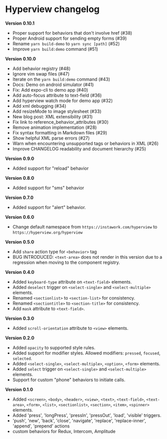 # Hyperview changelog

**Version 0.10.1**

- Proper support for behaviors that don't involve href (#38)
- Proper Android support for sending empty forms (#39)
- Rename `yarn build-demo` to `yarn sync [path]` (#52)
- Improve `yarn build:demo` command (#51)

**Version 0.10.0**

- Add behavior registry (#48)
- Ignore vim swap files (#47)
- Iterate on the `yarn build:demo` command (#43)
- Docs: Demo on android simulator (#41)
- Fix: Add expo-cli to demo app (#40)
- Add auto-focus attribute to text-field (#36)
- Add hyperview watch mode for demo app (#32)
- Add xml debugging (#34)
- Add resizeMode to image stylesheet (#33)
- New blog post: XML extensibility (#31)
- Fix link to reference_behavior_attributes (#30)
- Remove animation implementation (#28)
- Fix syntax formatting in Markdown files (#29)
- Show helpful XML parse errors (#27)
- Warn when encountering unsupported tags or behaviors in XML (#26)
- Improve CHANGELOG readability and document hierarchy (#25)

**Version 0.9.0**

- Added support for "reload" behavior

**Version 0.8.0**

- Added support for "sms" behavior

**Version 0.7.0**

- Added support for "alert" behavior.

**Version 0.6.0**

- Change default namespace from `https://instawork.com/hyperview` to `https://hyperview.org/hyperview`

**Version 0.5.0**

- Add `share` action type for `<behavior>` tag
- BUG INTRODUCED: `<text-area>` does not render in this version due to a regression when moving to the component registry.

**Version 0.4.0**

- Added `keyboard-type` attribute on `<text-field>` elements.
- Added `deselect` trigger on `<select-single>` and `<select-multiple>` elements.
- Renamed `<sectionlist>` to `<section-list>` for consistency.
- Renamed `<sectiontitle>` to `<section-title>` for consistency.
- Add `mask` attribute to `<text-field>`.

**Version 0.3.0**

- Added `scroll-orientation` attribute to `<view>` elements.

**Version 0.2.0**

- Added `opacity` to supported style rules.
- Added support for modifier styles. Allowed modifiers: `pressed`, `focused`, `selected`.
- Added `<select-single>`, `<select-multiple>`, `<option>`, `<form>` elements.
- Added `select` trigger on `<select-single>` and `<select-multiple>` elements.
- Support for custom "phone" behaviors to initiate calls.

**Version 0.1.0**

- Added `<screen>`, `<body>`, `<header>`, `<view>`, `<text>`, `<text-field>`, `<text-area>`, `<form>`, `<list>`, `<sectionlist>`, `<section>`, `<item>`, `<spinner>` elements.
- Added 'press', 'longPress', 'pressIn', 'pressOut', 'load', 'visible' triggers.
- 'push', 'new', 'back', 'close', 'navigate', 'replace', 'replace-inner', 'append', 'prepend' actions
- custom behaviors for Redux, Intercom, Amplitude
